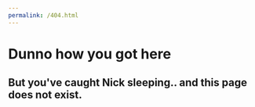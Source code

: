 ```yaml
---
permalink: /404.html
---
```


# Dunno how you got here
## But you've caught Nick sleeping.. and this page does not exist.
